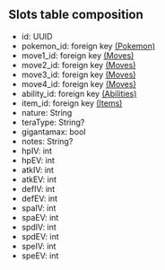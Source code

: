 ## Slots table composition
- id: UUID
- pokemon_id: foreign key [(Pokemon)](../database_table_composition/pokemon-table.md)
- move1_id: foreign key [(Moves)](../database_table_composition/moves-table.md)
- move2_id: foreign key [(Moves)](../database_table_composition/moves-table.md)
- move3_id: foreign key [(Moves)](../database_table_composition/moves-table.md)
- move4_id: foreign key [(Moves)](../database_table_composition/moves-table.md)
- ability_id: foreign key [(Abilities)](../database_table_composition/abilities-table.md)
- item_id: foreign key [(Items)](../database_table_composition/items-table.md)
- nature: String
- teraType: String?
- gigantamax: bool
- notes: String?
- hpIV: int
- hpEV: int
- atkIV: int
- atkEV: int
- defIV: int
- defEV: int
- spaIV: int
- spaEV: int
- spdIV: int
- spdEV: int
- speIV: int
- speEV: int